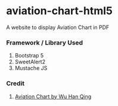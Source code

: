 # aviation-chart-html5
A website to display Aviation Chart in PDF 


### Framework / Library Used
1. Bootstrap 5
2. SweetAlert2
3. Mustache JS

### Credit
1. [Aviation Chart by Wu Han Qing](https://aviation-chart.rth5.com/)
